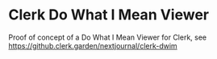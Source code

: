 # Clerk Do What I Mean Viewer

Proof of concept of a Do What I Mean Viewer for Clerk, see
https://github.clerk.garden/nextjournal/clerk-dwim


